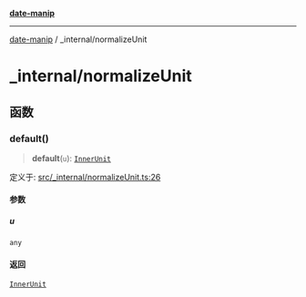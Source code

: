 [**date-manip**](../index.md)

***

[date-manip](../modules.md) / \_internal/normalizeUnit

# \_internal/normalizeUnit

## 函数

### default()

> **default**(`u`): [`InnerUnit`](../types.md#innerunit)

定义于: [src/\_internal/normalizeUnit.ts:26](https://github.com/fengxinming/date-manip/blob/74162e61fff73f0ace27e57ce0b5395775c035f2/src/_internal/normalizeUnit.ts#L26)

#### 参数

##### u

`any`

#### 返回

[`InnerUnit`](../types.md#innerunit)
